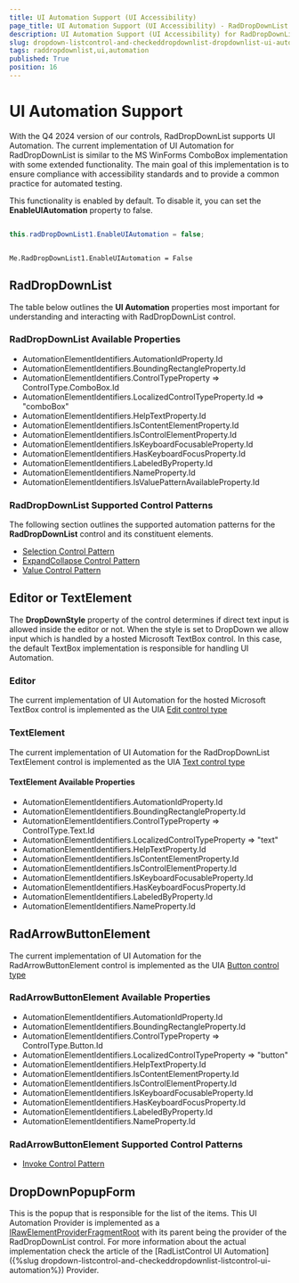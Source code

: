 ```yaml
---
title: UI Automation Support (UI Accessibility)
page_title: UI Automation Support (UI Accessibility) - RadDropDownList
description: UI Automation Support (UI Accessibility) for RadDropDownList.   
slug: dropdown-listcontrol-and-checkeddropdownlist-dropdownlist-ui-automation
tags: raddropdownlist,ui,automation
published: True
position: 16
---
```


# UI Automation Support

With the Q4 2024 version of our controls, RadDropDownList supports UI Automation. The current implementation of UI Automation for RadDropDownList is similar to the MS WinForms ComboBox implementation with some extended functionality. The main goal of this implementation is to ensure compliance with accessibility standards and to provide a common practice for automated testing. 

This functionality is enabled by default. To disable it, you can set the __EnableUIAutomation__ property to false.


````C#

this.radDropDownList1.EnableUIAutomation = false;

````
````VB.NET

Me.RadDropDownList1.EnableUIAutomation = False

````

## RadDropDownList 

The table below outlines the __UI Automation__ properties most important for understanding and interacting with RadDropDownList control.

### RadDropDownList Available Properties

* AutomationElementIdentifiers.AutomationIdProperty.Id 
* AutomationElementIdentifiers.BoundingRectangleProperty.Id 
* AutomationElementIdentifiers.ControlTypeProperty => ControlType.ComboBox.Id
* AutomationElementIdentifiers.LocalizedControlTypeProperty.Id  => "comboBox"
* AutomationElementIdentifiers.HelpTextProperty.Id 
* AutomationElementIdentifiers.IsContentElementProperty.Id 
* AutomationElementIdentifiers.IsControlElementProperty.Id 
* AutomationElementIdentifiers.IsKeyboardFocusableProperty.Id 
* AutomationElementIdentifiers.HasKeyboardFocusProperty.Id 
* AutomationElementIdentifiers.LabeledByProperty.Id 
* AutomationElementIdentifiers.NameProperty.Id 
* AutomationElementIdentifiers.IsValuePatternAvailableProperty.Id 

### RadDropDownList Supported Control Patterns

The following section outlines the supported automation patterns for the __RadDropDownList__ control and its constituent elements.

* [Selection Control Pattern](https://learn.microsoft.com/en-us/windows/win32/winauto/uiauto-implementingselection)
* [ExpandCollapse Control Pattern](https://learn.microsoft.com/en-us/windows/win32/winauto/uiauto-implementingexpandcollapse)
* [Value Control Pattern](https://learn.microsoft.com/en-us/windows/win32/winauto/uiauto-implementingvalue)

## Editor or TextElement

The __DropDownStyle__ property of the control determines if direct text input is allowed inside the editor or not. When the style is set to DropDown we allow input which is handled by a hosted Microsoft TextBox control. In this case, the default TextBox implementation is responsible for handling UI Automation.

### Editor

The current implementation of UI Automation for the hosted Microsoft TextBox control is implemented as the UIA [Edit control type](https://learn.microsoft.com/en-us/windows/win32/winauto/uiauto-supporteditcontroltype)

### TextElement

The current implementation of UI Automation for the RadDropDownList TextElement control is implemented as the UIA [Text control type](https://learn.microsoft.com/en-us/windows/win32/winauto/uiauto-supporttextcontroltype)

#### TextElement Available Properties

* AutomationElementIdentifiers.AutomationIdProperty.Id
* AutomationElementIdentifiers.BoundingRectangleProperty.Id
* AutomationElementIdentifiers.ControlTypeProperty => ControlType.Text.Id
* AutomationElementIdentifiers.LocalizedControlTypeProperty => "text"
* AutomationElementIdentifiers.HelpTextProperty.Id
* AutomationElementIdentifiers.IsContentElementProperty.Id
* AutomationElementIdentifiers.IsControlElementProperty.Id
* AutomationElementIdentifiers.IsKeyboardFocusableProperty.Id
* AutomationElementIdentifiers.HasKeyboardFocusProperty.Id
* AutomationElementIdentifiers.LabeledByProperty.Id
* AutomationElementIdentifiers.NameProperty.Id

## RadArrowButtonElement

The current implementation of UI Automation for the RadArrowButtonElement control is implemented as the UIA [Button control type](https://learn.microsoft.com/en-us/windows/win32/winauto/uiauto-supportbuttoncontroltype)

### RadArrowButtonElement Available Properties

* AutomationElementIdentifiers.AutomationIdProperty.Id
* AutomationElementIdentifiers.BoundingRectangleProperty.Id
* AutomationElementIdentifiers.ControlTypeProperty => ControlType.Button.Id
* AutomationElementIdentifiers.LocalizedControlTypeProperty => "button"
* AutomationElementIdentifiers.HelpTextProperty.Id
* AutomationElementIdentifiers.IsContentElementProperty.Id
* AutomationElementIdentifiers.IsControlElementProperty.Id
* AutomationElementIdentifiers.IsKeyboardFocusableProperty.Id
* AutomationElementIdentifiers.HasKeyboardFocusProperty.Id
* AutomationElementIdentifiers.LabeledByProperty.Id
* AutomationElementIdentifiers.NameProperty.Id

### RadArrowButtonElement Supported Control Patterns

* [Invoke Control Pattern](https://learn.microsoft.com/en-us/windows/win32/winauto/uiauto-implementinginvoke)

## DropDownPopupForm

This is the popup that is responsible for the list of the items. This UI Automation Provider is implemented as a [IRawElementProviderFragmentRoot](https://learn.microsoft.com/en-us/dotnet/api/system.windows.automation.provider.irawelementproviderfragmentroot?view=windowsdesktop-8.0) with its parent being the provider of the RadDropDownList control. For more information about the actual implementation check the article of the [RadListControl UI Automation]({%slug dropdown-listcontrol-and-checkeddropdownlist-listcontrol-ui-automation%}) Provider.


